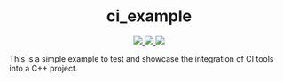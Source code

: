 <h1 align="center">ci_example</h1>

<p align="center">
<a href="https://github.com/stotko/ci_example/actions?query=workflow:Ubuntu" alt="Ubuntu">
    <img src="https://github.com/stotko/ci_example/workflows/Ubuntu/badge.svg"/>
</a>
<a href="https://github.com/stotko/ci_example/actions?query=workflow:Windows" alt="Windows">
    <img src="https://github.com/stotko/ci_example/workflows/Windows/badge.svg"/>
</a>
<a href="https://codecov.io/gh/stotko/ci_example">
  <img src="https://codecov.io/gh/stotko/ci_example/branch/master/graph/badge.svg" />
</a>
</p>

This is a simple example to test and showcase the integration of CI tools into a C++ project.
